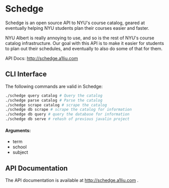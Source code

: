# Schedge
Schedge is an open source API to NYU's course catalog, geared at eventually helping
NYU students plan their courses easier and faster.

NYU Albert is really annoying to use, and so is the rest of NYU's course catalog
infrastructure. Our goal with this API is to make it easier for students to plan
out their schedules, and eventually to also do some of that for them.

API Docs: http://schedge.a1liu.com

## CLI Interface
The following commands are valid in Schedge:

```sh
./schedge query catalog # Query the catalog
./schedge parse catalog # Parse the catalog
./schedge scrape catalog # scrape the catalog
./schedge db scrape # scrape the catalog for information
./schedge db query # query the database for information
./schedge db serve # rehash of previous javalin project
```

#### Arguments: 
 - term
 - school
 - subject 

## API Documentation
The API documentation is available at http://schedge.a1liu.com .
